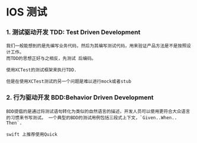 # IOS 测试

### 1. 测试驱动开发 TDD: Test Driven Development 

	我们一般能想到的是先编写业务代码，然后为其编写测试代码，用来验证产品方法是不是按照设计工作。
	而TDD的思想正好与之相反，先测试 后编码。
	
	使用XCTest的测试框架来执行TDD. 
	
	但是在使用XCTest测试的另一个问题是难以进行mock或者stub
	
	

### 2. 行为驱动开发 BDD:Behavior Driven Development

	BDD提倡的是通过将测试语句转化为类似的自然语言的描述，开发人员可以使用更符合大众语言的习惯来书写测试。 一个典型的BDD的测试用例包括三段式上下文，`Given..When.. Then`. 
	
	swift 上推荐使用Quick 




